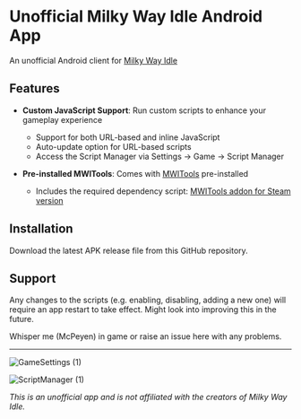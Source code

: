 # Unofficial Milky Way Idle Android App

An unofficial Android client for [Milky Way Idle](https://www.milkywayidle.com/)

## Features

- **Custom JavaScript Support**: Run custom scripts to enhance your gameplay experience
  - Support for both URL-based and inline JavaScript
  - Auto-update option for URL-based scripts
  - Access the Script Manager via Settings → Game → Script Manager

- **Pre-installed MWITools**: Comes with [MWITools](https://greasyfork.org/en/scripts/494467-mwitools) pre-installed
  - Includes the required dependency script: [MWITools addon for Steam version](https://raw.githubusercontent.com/YangLeda/Userscripts-For-MilkyWayIdle/refs/heads/main/MWITools%20addon%20for%20Steam%20version.js)

## Installation

Download the latest APK release file from this GitHub repository.

## Support
Any changes to the scripts (e.g. enabling, disabling, adding a new one) will require an app restart to take effect. Might look into improving this in the future.

Whisper me (McPeyen) in game or raise an issue here with any problems.

---

![GameSettings (1)](https://github.com/user-attachments/assets/94dd9d3c-d39c-46cb-8b07-807eb5a23a0c)

![ScriptManager (1)](https://github.com/user-attachments/assets/56386450-78c4-4fc9-abe1-60ef681ce60e)

*This is an unofficial app and is not affiliated with the creators of Milky Way Idle.*
